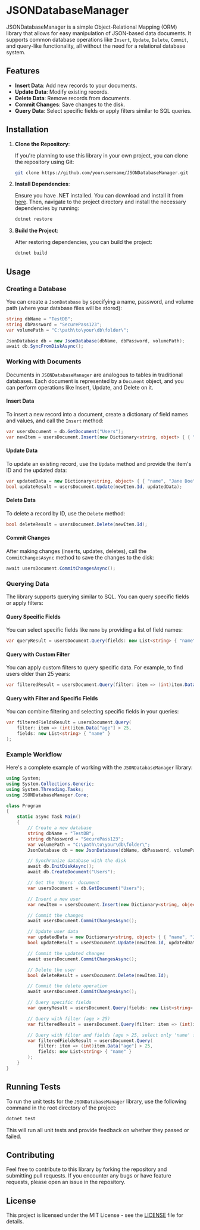 ﻿
# JSONDatabaseManager 

JSONDatabaseManager is a simple Object-Relational Mapping (ORM) library that allows for easy manipulation of JSON-based data documents. It supports common database operations like `Insert`, `Update`, `Delete`, `Commit`, and query-like functionality, all without the need for a relational database system.

## Features

- **Insert Data**: Add new records to your documents.
- **Update Data**: Modify existing records.
- **Delete Data**: Remove records from documents.
- **Commit Changes**: Save changes to the disk.
- **Query Data**: Select specific fields or apply filters similar to SQL queries.

## Installation

1. **Clone the Repository**:

   If you're planning to use this library in your own project, you can clone the repository using Git:

   ```bash
   git clone https://github.com/yourusername/JSONDatabaseManager.git
   ```

2. **Install Dependencies**:

   Ensure you have .NET installed. You can download and install it from [here](https://dotnet.microsoft.com/download). Then, navigate to the project directory and install the necessary dependencies by running:

   ```bash
   dotnet restore
   ```

3. **Build the Project**:

   After restoring dependencies, you can build the project:

   ```bash
   dotnet build
   ```

## Usage

### Creating a Database

You can create a `JsonDatabase` by specifying a name, password, and volume path (where your database files will be stored):

```csharp
string dbName = "TestDB";
string dbPassword = "SecurePass123";
var volumePath = "C:\path\to\your\db\folder\";

JsonDatabase db = new JsonDatabase(dbName, dbPassword, volumePath);
await db.SyncFromDiskAsync();
```

### Working with Documents

Documents in `JSONDatabaseManager` are analogous to tables in traditional databases. Each document is represented by a `Document` object, and you can perform operations like Insert, Update, and Delete on it.

#### Insert Data

To insert a new record into a document, create a dictionary of field names and values, and call the `Insert` method:

```csharp
var usersDocument = db.GetDocument("Users");
var newItem = usersDocument.Insert(new Dictionary<string, object> { { "name", "John Doe" }, { "age", 30 } });
```

#### Update Data

To update an existing record, use the `Update` method and provide the item's ID and the updated data:

```csharp
var updatedData = new Dictionary<string, object> { { "name", "Jane Doe" }, { "age", 28 } };
bool updateResult = usersDocument.Update(newItem.Id, updatedData);
```

#### Delete Data

To delete a record by ID, use the `Delete` method:

```csharp
bool deleteResult = usersDocument.Delete(newItem.Id);
```

#### Commit Changes

After making changes (inserts, updates, deletes), call the `CommitChangesAsync` method to save the changes to the disk:

```csharp
await usersDocument.CommitChangesAsync();
```

### Querying Data

The library supports querying similar to SQL. You can query specific fields or apply filters:

#### Query Specific Fields

You can select specific fields like `name` by providing a list of field names:

```csharp
var queryResult = usersDocument.Query(fields: new List<string> { "name" });
```

#### Query with Custom Filter

You can apply custom filters to query specific data. For example, to find users older than 25 years:

```csharp
var filteredResult = usersDocument.Query(filter: item => (int)item.Data["age"] > 25);
```

#### Query with Filter and Specific Fields

You can combine filtering and selecting specific fields in your queries:

```csharp
var filteredFieldsResult = usersDocument.Query(
    filter: item => (int)item.Data["age"] > 25,
    fields: new List<string> { "name" }
);
```

### Example Workflow

Here's a complete example of working with the `JSONDatabaseManager` library:

```csharp
using System;
using System.Collections.Generic;
using System.Threading.Tasks;
using JSONDatabaseManager.Core;

class Program
{
    static async Task Main()
    {
        // Create a new database
        string dbName = "TestDB";
        string dbPassword = "SecurePass123";
        var volumePath = "C:\path\to\your\db\folder\";
        JsonDatabase db = new JsonDatabase(dbName, dbPassword, volumePath);

        // Synchronize database with the disk
        await db.InitDiskAsync();
        await db.CreateDocument("Users");

        // Get the 'Users' document
        var usersDocument = db.GetDocument("Users");

        // Insert a new user
        var newItem = usersDocument.Insert(new Dictionary<string, object> { { "name", "John Doe" }, { "age", 30 } });

        // Commit the changes
        await usersDocument.CommitChangesAsync();

        // Update user data
        var updatedData = new Dictionary<string, object> { { "name", "Jane Doe" }, { "age", 28 } };
        bool updateResult = usersDocument.Update(newItem.Id, updatedData);

        // Commit the updated changes
        await usersDocument.CommitChangesAsync();

        // Delete the user
        bool deleteResult = usersDocument.Delete(newItem.Id);

        // Commit the delete operation
        await usersDocument.CommitChangesAsync();

        // Query specific fields
        var queryResult = usersDocument.Query(fields: new List<string> { "name" });

        // Query with filter (age > 25)
        var filteredResult = usersDocument.Query(filter: item => (int)item.Data["age"] > 25);

        // Query with filter and fields (age > 25, select only 'name' field)
        var filteredFieldsResult = usersDocument.Query(
            filter: item => (int)item.Data["age"] > 25,
            fields: new List<string> { "name" }
        );
    }
}
```

## Running Tests

To run the unit tests for the `JSONDatabaseManager` library, use the following command in the root directory of the project:

```bash
dotnet test
```

This will run all unit tests and provide feedback on whether they passed or failed.

## Contributing

Feel free to contribute to this library by forking the repository and submitting pull requests. If you encounter any bugs or have feature requests, please open an issue in the repository.

## License

This project is licensed under the MIT License - see the [LICENSE](LICENSE) file for details.
